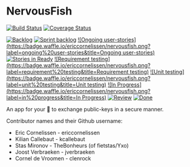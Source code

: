 # NervousFish
[![Build Status](https://travis-ci.org/ericcornelissen/NervousFish.svg?branch=develop)](https://travis-ci.org/ericcornelissen/NervousFish)
[![Coverage Status](https://coveralls.io/repos/github/ericcornelissen/NervousFish/badge.svg?branch=master)](https://coveralls.io/github/ericcornelissen/NervousFish?branch=master)

[![Backlog](https://badge.waffle.io/ericcornelissen/nervousfish.png?label=backlog&title=Backlog)](http://waffle.io/ericcornelissen/nervousfish)
[![Sprint backlog](https://badge.waffle.io/ericcornelissen/nervousfish.png?label=sprint%20backlog&title=Sprint%20backlog)](http://waffle.io/ericcornelissen/nervousfish)
[![Ongoing user-stories](https://badge.waffle.io/ericcornelissen/nervousfish.png?label=ongoing%20user-stories&title=Ongoing user-stories)](http://waffle.io/ericcornelissen/nervousfish)
[![Stories in Ready](https://badge.waffle.io/ericcornelissen/nervousfish.png?label=ready&title=Ready)](http://waffle.io/ericcornelissen/nervousfish)
[![Requirement testing](https://badge.waffle.io/ericcornelissen/nervousfish.png?label=requirement%20testing&title=Requirement testing)](http://waffle.io/ericcornelissen/nervousfish)
[![Unit testing](https://badge.waffle.io/ericcornelissen/nervousfish.png?label=unit%20testing&title=Unit testing)](http://waffle.io/ericcornelissen/nervousfish)
[![In Progress](https://badge.waffle.io/ericcornelissen/nervousfish.png?label=in%20progress&title=In Progress)](http://waffle.io/ericcornelissen/nervousfish)
[![Review](https://badge.waffle.io/ericcornelissen/nervousfish.png?label=review&title=Review)](http://waffle.io/ericcornelissen/nervousfish)
[![Done](https://badge.waffle.io/ericcornelissen/nervousfish.png?label=done&title=Done)](http://waffle.io/ericcornelissen/nervousfish)

An app for your :iphone: to exchange public-keys in a secure manner.

Contributor names and their Github username:

* Eric Cornelissen - ericcornelissen
* Kilian Callebaut - kcallebaut
* Stas Mironov - TheBonheurs (of fietstas/Yxo)
* Joost Verbraeken - jverbraeken
* Cornel de Vroomen - clenrock

